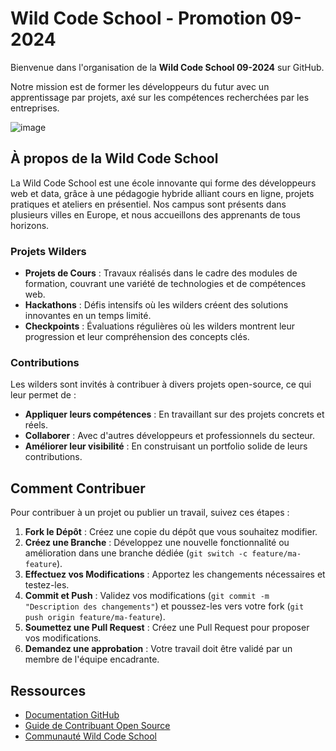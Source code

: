# Wild Code School - Promotion 09-2024

Bienvenue dans l'organisation de la **Wild Code School 09-2024** sur GitHub.

Notre mission est de former les développeurs du futur avec un apprentissage par projets, axé sur les compétences recherchées par les entreprises.

![image](https://media.licdn.com/dms/image/v2/D4E16AQFSaRfDyZHJoQ/profile-displaybackgroundimage-shrink_200_800/profile-displaybackgroundimage-shrink_200_800/0/1691588159991?e=2147483647&v=beta&t=bBKnKrRr3KqGK51DMBlzdx00CK1gukZEKAmqOHzAnOg)

## À propos de la Wild Code School

La Wild Code School est une école innovante qui forme des développeurs web et data, grâce à une pédagogie hybride alliant cours en ligne, projets pratiques et ateliers en présentiel. Nos campus sont présents dans plusieurs villes en Europe, et nous accueillons des apprenants de tous horizons.

### Projets Wilders

- **Projets de Cours** : Travaux réalisés dans le cadre des modules de formation, couvrant une variété de technologies et de compétences web.
- **Hackathons** : Défis intensifs où les wilders créent des solutions innovantes en un temps limité.
- **Checkpoints** : Évaluations régulières où les wilders montrent leur progression et leur compréhension des concepts clés.

### Contributions

Les wilders sont invités à contribuer à divers projets open-source, ce qui leur permet de :

- **Appliquer leurs compétences** : En travaillant sur des projets concrets et réels.
- **Collaborer** : Avec d'autres développeurs et professionnels du secteur.
- **Améliorer leur visibilité** : En construisant un portfolio solide de leurs contributions.

## Comment Contribuer

Pour contribuer à un projet ou publier un travail, suivez ces étapes :

1. **Fork le Dépôt** : Créez une copie du dépôt que vous souhaitez modifier.
2. **Créez une Branche** : Développez une nouvelle fonctionnalité ou amélioration dans une branche dédiée (`git switch -c feature/ma-feature`).
3. **Effectuez vos Modifications** : Apportez les changements nécessaires et testez-les.
4. **Commit et Push** : Validez vos modifications (`git commit -m "Description des changements"`) et poussez-les vers votre fork (`git push origin feature/ma-feature`).
5. **Soumettez une Pull Request** : Créez une Pull Request pour proposer vos modifications.
6. **Demandez une approbation** : Votre travail doit être validé par un membre de l'équipe encadrante.

## Ressources

- [Documentation GitHub](https://docs.github.com)
- [Guide de Contribuant Open Source](https://opensource.guide)
- [Communauté Wild Code School](https://www.wildcodeschool.com/fr/)
